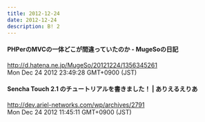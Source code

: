 ```yaml
---
title: 2012-12-24
date: 2012-12-24
description: B! 2
---
```


####  PHPerのMVCの一体どこが間違っていたのか - MugeSoの日記
http://d.hatena.ne.jp/MugeSo/20121224/1356345261<br>
Mon Dec 24 2012 23:49:28 GMT+0900 (JST)<br>


#### Sencha Touch 2.1 のチュートリアルを書きました！ | ありえるえりあ
http://dev.ariel-networks.com/wp/archives/2791<br>
Mon Dec 24 2012 11:45:11 GMT+0900 (JST)<br>



